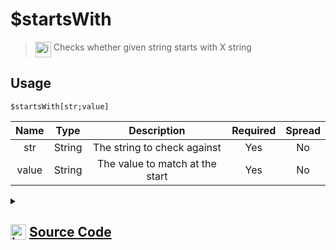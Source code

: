 # $startsWith
> <img align="top" src="https://upload.wikimedia.org/wikipedia/commons/thumb/e/e4/Infobox_info_icon.svg/160px-Infobox_info_icon.svg.png?20150409153300" alt="image" width="25" height="auto"> Checks whether given string starts with X string
## Usage
```
$startsWith[str;value]
```
| Name | Type | Description | Required | Spread
| :---: | :---: | :---: | :---: | :---: |
str | String | The string to check against | Yes | No
value | String | The value to match at the start | Yes | No
<details>
<summary>
    
## <img align="top" src="https://cdn4.iconfinder.com/data/icons/iconsimple-logotypes/512/github-512.png" alt="image" width="25" height="auto">  [Source Code](https://github.com/tryforge/ForgeScript-V2/blob/main/src/native/startsWith.ts)
    
</summary>
    
```ts
import { ArgType, NativeFunction, Return } from "../structures"

export default new NativeFunction({
    name: "$startsWith",
    version: "1.0.0",
    description: "Checks whether given string starts with X string",
    unwrap: true,
    args: [
        {
            name: "str",
            description: "The string to check against",
            type: ArgType.String,
            rest: false,
            required: true
        },
        {
            name: "value",
            required: true,
            description: "The value to match at the start",
            rest: false,
            type: ArgType.String
        }
    ],
    brackets: true,
    execute(ctx, [ str, match ]) {
        return Return.success(str.startsWith(match))   
    }
})
```
    
</details>